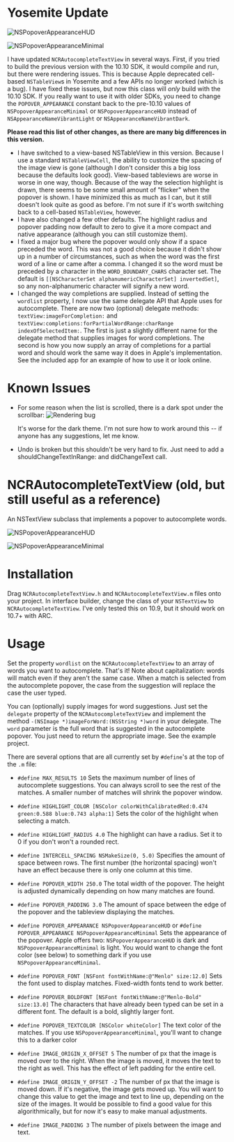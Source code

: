 Yosemite Update
===

![NSPopoverAppearanceHUD](http://i.imgur.com/2OzegJf.png)

![NSPopoverAppearanceMinimal](http://i.imgur.com/GBcKfoY.png)

I have updated `NCRAutocompleteTextView` in several ways. First, if you tried to build the previous version with the 10.10 SDK, it would compile and run, but there were rendering issues. This is because Apple deprecated cell-based `NSTableView`s in Yosemite and a few APIs no longer worked (which is a bug). I have fixed these issues, but now this class will *only* build with the 10.10 SDK. If you really want to use it with older SDKs, you need to change the `POPOVER_APPEARANCE` constant back to the pre-10.10 values of `NSPopoverAppearanceMinimal` or `NSPopoverAppearanceHUD` instead of `NSAppearanceNameVibrantLight` or `NSAppearanceNameVibrantDark`.

**Please read this list of other changes, as there are many big differences in this version.**

- I have switched to a view-based NSTableView in this version. Because I use a standard `NSTableViewCell`, the ability to customize the spacing of the image view is gone (although I don't consider this a big loss because the defaults look good). View-based tableviews are worse in worse in one way, though. Because of the way the selection highlight is drawn, there seems to be some small amount of "flicker" when the popover is shown. I have minimized this as much as I can, but it still doesn't look quite as good as before. I'm not sure if it's worth switching back to a cell-based `NSTableView`, however.
- I have also changed a few other defaults. The highlight radius and popover padding now default to zero to give it a more compact and native appearance (although you can still customize them).
- I fixed a major bug where the popover would only show if a space preceded the word. This was not a good choice because it didn't show up in a number of circumstances, such as when the word was the first word of a line or came after a comma. I changed it so the word must be preceded by a character in the `WORD_BOUNDARY_CHARS` character set. The default is `[[NSCharacterSet alphanumericCharacterSet] invertedSet]`, so any non-alphanumeric character will signify a new word.
- I changed the way completions are supplied. Instead of setting the `wordlist` property, I now use the same delegate API that Apple uses for autocomplete. There are now two (optional) delegate methods: `textView:imageForCompletion:` and `textView:completions:forPartialWordRange:charRange indexOfSelectedItem:`. The first is just a slightly different name for the delegate method that supplies images for word completions. The second is how you now supply an array of completions for a partial word and should work the same way it does in Apple's implementation. See the included app for an example of how to use it or look online.

Known Issues
===
- For some reason when the list is scrolled, there is a dark spot under the scrollbar:
  ![Rendering bug](http://i.imgur.com/Kl1lYQI.png)

  It's worse for the dark theme. I'm not sure how to work around this -- if anyone has any suggestions, let me know.

- Undo is broken but this shouldn't be very hard to fix. Just need to add a shouldChangeTextInRange: and didChangeText call.

NCRAutocompleteTextView (old, but still useful as a reference)
=======================

An NSTextView subclass that implements a popover to autocomplete words.

![NSPopoverAppearanceHUD](http://i.imgur.com/jypp1UW.png)

![NSPopoverAppearanceMinimal](http://i.imgur.com/3v36oFC.png)

Installation
===
Drag `NCRAutocompleteTextView.h` and `NCRAutocompleteTextView.m` files onto your project. In interface builder, change the class of your `NSTextView` to `NCRAutocompleteTextView`. I've only tested this on 10.9, but it should work on 10.7+ with ARC.

Usage
===
Set the property `wordlist` on the `NCRAutocompleteTextView` to an array of words you want to autocomplete. That's it! Note about capitalization: words will match even if they aren't the same case. When a match is selected from the autocomplete popover, the case from the suggestion will replace the case the user typed.

You can (optionally) supply images for word suggestions. Just set the `delegate` property of the `NCRAutocompleteTextView` and implement the method `-(NSImage *)imageForWord:(NSString *)word` in your delegate. The `word` parameter is the full word that is suggested in the autocomplete popover. You just need to return the appropriate image. See the example project.

There are several options that are all currently set by `#define`'s at the top of the `.m` file:
+ `#define MAX_RESULTS 10`
Sets the maximum number of lines of autocomplete suggestions. You can always scroll to see the rest of the matches. A smaller number of matches will shrink the popover window.

+ `#define HIGHLIGHT_COLOR [NSColor colorWithCalibratedRed:0.474 green:0.588 blue:0.743 alpha:1]`
Sets the color of the highlight when selecting a match.

+ `#define HIGHLIGHT_RADIUS 4.0`
The highlight can have a radius. Set it to 0 if you don't won't a rounded rect.

+ `#define INTERCELL_SPACING NSMakeSize(0, 5.0)`
Specifies the amount of space between rows. The first number (the horizontal spacing) won't have an effect because there is only one column at this time.

+ `#define POPOVER_WIDTH 250.0`
The total width of the popover. The height is adjusted dynamically depending on how many matches are found.

+ `#define POPOVER_PADDING 3.0`
The amount of space between the edge of the popover and the tableview displaying the matches.

+ `#define POPOVER_APPEARANCE NSPopoverAppearanceHUD` or `#define POPOVER_APPEARANCE NSPopoverAppearanceMinimal`
Sets the appearance of the popover. Apple offers two: `NSPopoverAppearanceHUD` is dark and `NSPopoverAppearanceMinimal` is light. You would want to change the font color (see below) to something dark if you use `NSPopoverAppearanceMinimal`.

+ `#define POPOVER_FONT [NSFont fontWithName:@"Menlo" size:12.0]`
Sets the font used to display matches. Fixed-width fonts tend to work better.

+ `#define POPOVER_BOLDFONT [NSFont fontWithName:@"Menlo-Bold" size:13.0]`
The characters that have already been typed can be set in a different font. The default is a bold, slightly larger font.

+ `#define POPOVER_TEXTCOLOR [NSColor whiteColor]`
The text color of the matches. If you use `NSPopoverAppearanceMinimal`, you'll want to change this to a darker color

+ `#define IMAGE_ORIGIN_X_OFFSET 5`
The number of px that the image is moved over to the right. When the image is moved, it moves the text to the right as well. This has the effect of left padding for the entire cell.

+ `#define IMAGE_ORIGIN_Y_OFFSET -2`
The number of px that the image is moved down. If it's negative, the image gets moved up. You will want to change this value to get the image and text to line up, depending on the size of the images. It would be possible to find a good value for this algorithmically, but for now it's easy to make manual adjustments.

+ `#define IMAGE_PADDING 3`
The number of pixels between the image and text.
